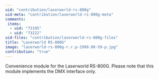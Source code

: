```yaml
---
uid: "contribution/laserworld-rs-800g"
uid-meta: "contribution/laserworld-rs-800g-meta"
comments: 
 items: 
  - uid: "73195"
  - uid: "73222"
uid-files: "contribution/laserworld-rs-800g-files"
title: "Laserworld RS-800G"
image: "laserworld-rs-800g-r.r.p-2999.00-59-p.jpg"
contribution: "true"
---
```


Convenience module for the Laserworld RS-800G. Please note that this module implements the DMX interface only.